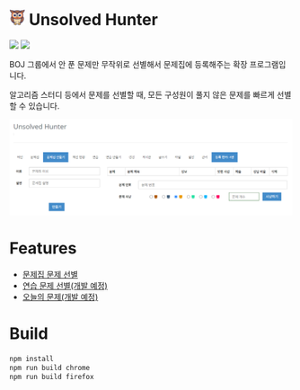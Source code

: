 # <img src="./app/icons/256.png" width="28" height="28"> Unsolved Hunter

[![](https://img.shields.io/badge/Firefox-0.1.0-orange?style=for-the-badge&logo=firefox)](https://addons.mozilla.org/ko/firefox/addon/unsolved-hunter/) [![](https://img.shields.io/badge/Chrome-0.1.0-blue?style=for-the-badge&logo=google-chrome)](https://chromewebstore.google.com/detail/unsolved-hunter/fnfkipioecdmbajenchohnhkanmliiga?authuser=0&hl=ko)

BOJ 그룹에서 안 푼 문제만 무작위로 선별해서 문제집에 등록해주는 확장 프로그램입니다.

알고리즘 스터디 등에서 문제를 선별할 때, 모든 구성원이 풀지 않은 문제를 빠르게 선별할 수 있습니다.

![workbook](./docs/images/workbook.png)

# Features

- [문제집 문제 선별](./docs/instructions/workbook.md)
- [연습 문제 선별(개발 예정)](#)
- [오늘의 문제(개발 예정)](#)

# Build

```
npm install
npm run build chrome
npm run build firefox
```
